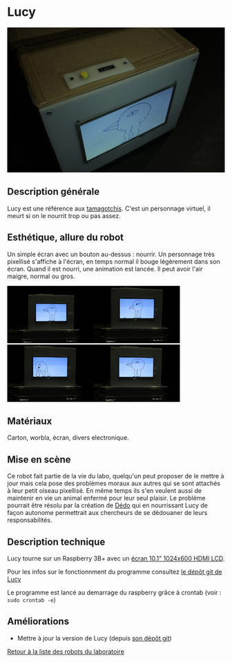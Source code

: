 # Lucy

![](/ressources/photos/lucy.JPG)

## Description générale

Lucy est une référence aux [tamagotchis](https://fr.wikipedia.org/wiki/Tamagotchi). C'est un personnage virtuel, il meurt si on le nourrit trop ou pas assez.

## Esthétique, allure du robot

Un simple écran avec un bouton au-dessus : nourrir. Un personnage très pixellisé s'affiche à l'écran, en temps normal il bouge légèrement dans son écran. Quand il est nourri, une animation est lancée. Il peut avoir l'air maigre, normal ou gros.

![](/ressources/photos/lucy1.JPG)![](/ressources/photos/lucy2.JPG)![](/ressources/photos/lucy3.JPG)![](/ressources/photos/lucy4.JPG)

## Matériaux

Carton, worbla, écran, divers electronique.

## Mise en scène

Ce robot fait partie de la vie du labo, quelqu'un peut proposer de le mettre à jour mais cela pose des problèmes moraux aux autres qui se sont attachés à leur petit oiseau pixellisé. En même temps ils s'en veulent aussi de maintenir en vie un animal enfermé pour leur seul plaisir. Le problème pourrait être résolu par la création de [Dédo](/contenu/robots/dedo) qui en nourrissant Lucy de façon autonome permettrait aux chercheurs de se dédouaner de leurs responsabilités.

## Description technique

Lucy tourne sur un Raspberry 3B+ avec un [écran 10.1" 1024x600 HDMI LCD](https://www.kubii.fr/ecrans-afficheurs/2237-ecran-tactile-101-1024x600-hdmi-lcd-kubii-3272496011458.html). 

Pour les infos sur le fonctionnment du programme consultez [le dépõt git de Lucy](https://github.com/LeonLenclos/lucy)

Le programme est lancé au demarrage du raspberry grâce à crontab (voir : `sudo crontab -e`)

## Améliorations

- Mettre à jour la version de Lucy (depuis [son dépôt git](https://github.com/LeonLenclos/lucy))

[Retour à la liste des robots du laboratoire](.)
